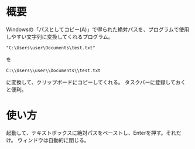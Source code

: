 # 概要
Windowsの「パスとしてコピー(A)」で得られた絶対パスを、プログラムで使用しやすい文字列に変換してくれるプログラム。

```
"C:\Users\user\Documents\test.txt"
```

を

```
C:\\Users\\user\\Documents\\test.txt
```

に変換して、クリップボードにコピーしてくれる。
タスクバーに登録しておくと便利。

# 使い方
起動して、テキストボックスに絶対パスをペーストし、Enterを押す。それだけ。
ウィンドウは自動的に閉じる。